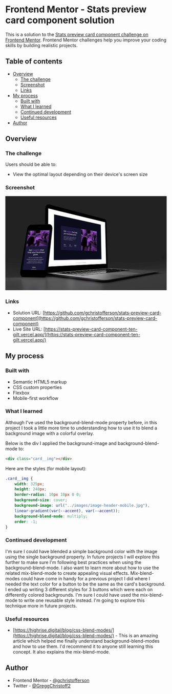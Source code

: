 # Frontend Mentor - Stats preview card component solution

This is a solution to the [Stats preview card component challenge on Frontend Mentor](https://www.frontendmentor.io/challenges/stats-preview-card-component-8JqbgoU62). Frontend Mentor challenges help you improve your coding skills by building realistic projects.

## Table of contents

- [Overview](#overview)
    - [The challenge](#the-challenge)
    - [Screenshot](#screenshot)
    - [Links](#links)
- [My process](#my-process)
    - [Built with](#built-with)
    - [What I learned](#what-i-learned)
    - [Continued development](#continued-development)
    - [Useful resources](#useful-resources)
- [Author](#author)


## Overview

### The challenge

Users should be able to:

- View the optimal layout depending on their device's screen size

### Screenshot

![](./images/screenshot.jpg)


### Links

- Solution URL: [https://github.com/gchristofferson/stats-preview-card-component](https://github.com/gchristofferson/stats-preview-card-component)
- Live Site URL: [https://stats-preview-card-component-ten-gilt.vercel.app/](https://stats-preview-card-component-ten-gilt.vercel.app/)

## My process

### Built with

- Semantic HTML5 markup
- CSS custom properties
- Flexbox
- Mobile-first workflow


### What I learned

Although I've used the background-blend-mode property before, in this project I took a little more time to understanding how to use it to blend a background image with a colorful overlay.

Below is the div I applied the background-image and background-blend-mode to:

```html
<div class="card__img"></div>
```
Here are the styles (for mobile layout):
```css
.card__img {
    width: 325px;
    height: 240px;
    border-radius: 10px 10px 0 0;
    background-size: cover;
    background-image: url("../images/image-header-mobile.jpg"),
    linear-gradient(var(--accent), var(--accent));
    background-blend-mode: multiply;
    order: -1;
}
```


### Continued development

I'm sure I could have blended a simple background color with the image using the single background property.  In future projects I will explore this further to make sure I'm following best practices when using the background-blend-mode.  I also want to learn more about how to use the related mix-blend-mode to create appealing visual effects.  Mix-blend-modes could have come in handy for a previous project I did where I needed the text color for a button to be the same as the card's background.  I ended up writing 3 different styles for 3 buttons which were each on differently colored backgrounds.  I'm sure I could have used the mix-blend-mode to write one reusable style instead. I'm going to explore this technique more in future projects.

### Useful resources

- [https://highrise.digital/blog/css-blend-modes/](https://highrise.digital/blog/css-blend-modes/) - This is an amazing article which helped me finally understand background-blend-modes and how to use them.   I'd recommend it to anyone still learning this concept. It also explains the mix-blend-mode.

## Author

- Frontend Mentor - [@gchristofferson](https://www.frontendmentor.io/profile/gchristofferson)
- Twitter - [@GreggChristoff2](https://twitter.com/GreggChristoff2)


